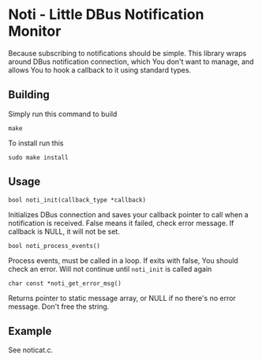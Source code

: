 # Noti - Little DBus Notification Monitor

Because subscribing to notifications should be simple. This library wraps around DBus notification
connection, which You don't want to manage, and allows You to hook a callback to it using standard
types.

## Building

Simply run this command to build

    make

To install run this

    sudo make install

## Usage

    bool noti_init(callback_type *callback)

Initializes DBus connection and saves your callback pointer to call when a notification is received.
False means it failed, check error message. If callback is NULL, it will not be set.

    bool noti_process_events()

Process events, must be called in a loop. If exits with false, You should check an error. Will not
continue until `noti_init` is called again

    char const *noti_get_error_msg()

Returns pointer to static message array, or NULL if no there's no error message. Don't free the
string.

## Example

See noticat.c.
